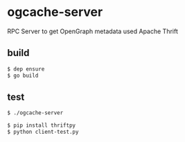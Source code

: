 # ogcache-server

RPC Server to get OpenGraph metadata
used Apache Thrift

## build

```bash
$ dep ensure
$ go build
```

## test

```bash
$ ./ogcache-server
```

```bash
$ pip install thriftpy
$ python client-test.py
```